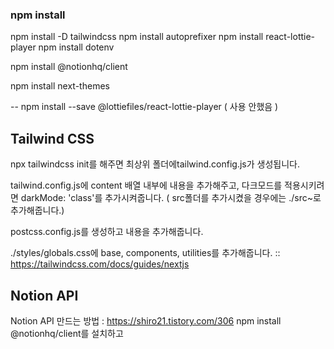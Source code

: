 ### npm install
npm install -D tailwindcss
npm install autoprefixer
npm install react-lottie-player
npm install dotenv
<!-- 노션 관련 https://www.npmjs.com/package/@notionhq/client -->
npm install @notionhq/client
<!-- 다크모드 관련 theme -->
npm install next-themes



-- npm install --save @lottiefiles/react-lottie-player ( 사용 안했음 )


## Tailwind CSS
npx tailwindcss init를 해주면 최상위 폴더에tailwind.config.js가 생성됩니다.

tailwind.config.js에 content 배열 내부에 내용을 추가해주고, 다크모드를 적용시키려면 darkMode: 'class'를 추가시켜줍니다.
( src폴더를 추가시켰을 경우에는 ./src~로 추가해줍니다.)

postcss.config.js를 생성하고 내용을 추가해줍니다.

./styles/globals.css에 base, components, utilities를 추가해줍니다.
:: https://tailwindcss.com/docs/guides/nextjs

## Notion API
Notion API 만드는 방법 : https://shiro21.tistory.com/306
npm install @notionhq/client를 설치하고 